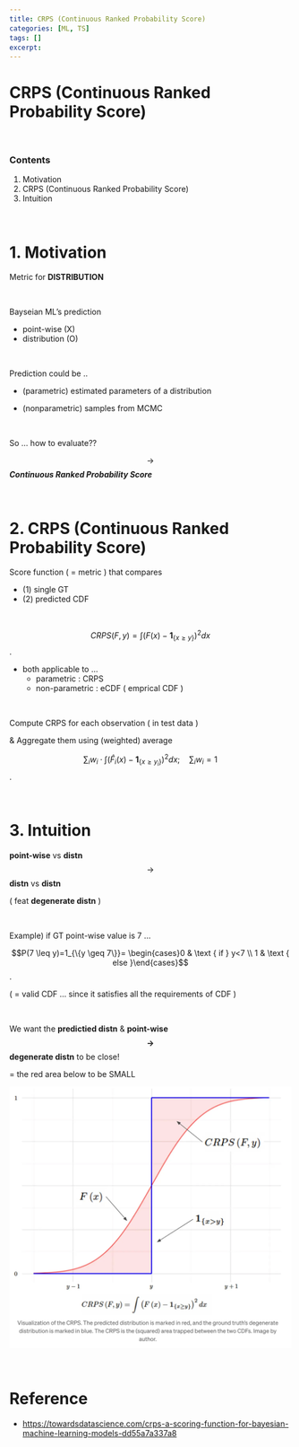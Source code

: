 ```yaml
---
title: CRPS (Continuous Ranked Probability Score)
categories: [ML, TS]
tags: []
excerpt: 
---
```


<script src="https://cdn.mathjax.org/mathjax/latest/MathJax.js?config=TeX-AMS-MML_HTMLorMML" type="text/javascript"></script>
# CRPS (Continuous Ranked Probability Score)

<br>

### Contents

1. Motivation
2. CRPS (Continuous Ranked Probability Score)
3. Intuition

<br>

# 1. Motivation

Metric for **DISTRIBUTION**

<br>

Bayseian ML’s prediction

- point-wise (X)
- distribution (O)

<br>

Prediction could be ..

- (parametric) estimated parameters of a distribution

- (nonparametric) samples from MCMC

<br>

So … how to evaluate??

$$\rightarrow$$ ***Continuous Ranked Probability Score***

<br>

# 2. CRPS (Continuous Ranked Probability Score)

Score function ( = metric ) that compares 

- (1) single GT
- (2) predicted CDF

<br>

$$C R P S(F, y)=\int\left(F(x)-\mathbf{1}_{\{x \geq y\}}\right)^2 d x$$.

- both applicable to …
  - parametric : CRPS
  - non-parametric : eCDF ( emprical CDF )

<br>

Compute CRPS for each observation ( in test data )

& Aggregate them using (weighted) average

$$\sum_i w_i \cdot \int\left(\hat{F}_i(x)-\mathbf{1}_{\left\{x \geq y_i\right\}}\right)^2 d x ; \quad \sum_i w_i=1$$.

<br>

# 3. Intuition

**point-wise** vs **distn** $$\rightarrow$$ **distn** vs **distn**

( feat **degenerate distn** )

<br>

Example) if GT point-wise value is 7 …

$$P(7 \leq y)=1_{\{y \geq 7\}}= \begin{cases}0 & \text { if } y<7 \\ 1 & \text { else }\end{cases}$$.

( = valid CDF … since it satisfies all the requirements of CDF )

<br>

We want the **predictied distn** & **point-wise$$\rightarrow$$ degenerate distn** to be close!

= the red area below to be SMALL

![figure2](/assets/img/ts/img438.png)

<br>

# Reference

- https://towardsdatascience.com/crps-a-scoring-function-for-bayesian-machine-learning-models-dd55a7a337a8

